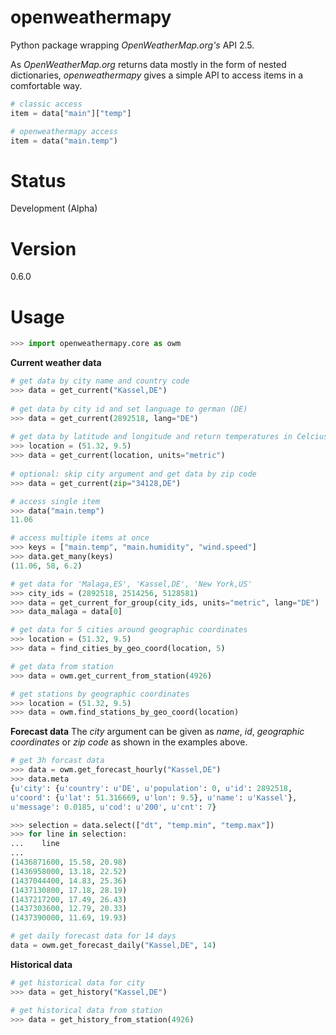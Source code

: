 # openweathermapy
Python package wrapping *OpenWeatherMap.org's* API 2.5.

As *OpenWeatherMap.org* returns data mostly in the form of nested dictionaries,
*openweathermapy* gives a simple API to access items in a comfortable way.
```Python
# classic access
item = data["main"]["temp"]

# openweathermapy access
item = data("main.temp")
```

# Status
Development (Alpha)

# Version
0.6.0

# Usage
```Python
>>> import openweathermapy.core as owm
```

**Current weather data**
```Python
# get data by city name and country code
>>> data = get_current("Kassel,DE")
	
# get data by city id and set language to german (DE)
>>> data = get_current(2892518, lang="DE")
	
# get data by latitude and longitude and return temperatures in Celcius
>>> location = (51.32, 9.5)
>>> data = get_current(location, units="metric")
	
# optional: skip city argument and get data by zip code
>>> data = get_current(zip="34128,DE") 

# access single item
>>> data("main.temp")
11.06

# access multiple items at once
>>> keys = ["main.temp", "main.humidity", "wind.speed"]
>>> data.get_many(keys)
(11.06, 58, 6.2)

# get data for 'Malaga,ES', 'Kassel,DE', 'New York,US'
>>> city_ids = (2892518, 2514256, 5128581)
>>> data = get_current_for_group(city_ids, units="metric", lang="DE")
>>> data_malaga = data[0]

# get data for 5 cities around geographic coordinates
>>> location = (51.32, 9.5)
>>> data = find_cities_by_geo_coord(location, 5)

# get data from station
>>> data = owm.get_current_from_station(4926)

# get stations by geographic coordinates
>>> location = (51.32, 9.5)
>>> data = owm.find_stations_by_geo_coord(location)
```

**Forecast data**
The *city* argument can be given as *name*, *id*, *geographic coordinates* or *zip code* as shown
in the examples above.  
```Python
# get 3h forcast data
>>> data = owm.get_forecast_hourly("Kassel,DE")
>>> data.meta
{u'city': {u'country': u'DE', u'population': 0, u'id': 2892518,
u'coord': {u'lat': 51.316669, u'lon': 9.5}, u'name': u'Kassel'},
u'message': 0.0185, u'cod': u'200', u'cnt': 7}

>>> selection = data.select(["dt", "temp.min", "temp.max"])
>>> for line in selection:
...    line 
...
(1436871600, 15.58, 20.98)
(1436958000, 13.18, 22.52)
(1437044400, 14.83, 25.36)
(1437130800, 17.18, 28.19)
(1437217200, 17.49, 26.43)
(1437303600, 12.79, 20.33)
(1437390000, 11.69, 19.93)

# get daily forecast data for 14 days
data = owm.get_forecast_daily("Kassel,DE", 14)
```

**Historical data**
```Python
# get historical data for city
>>> data = get_history("Kassel,DE")

# get historical data from station
>>> data = get_history_from_station(4926)
```
